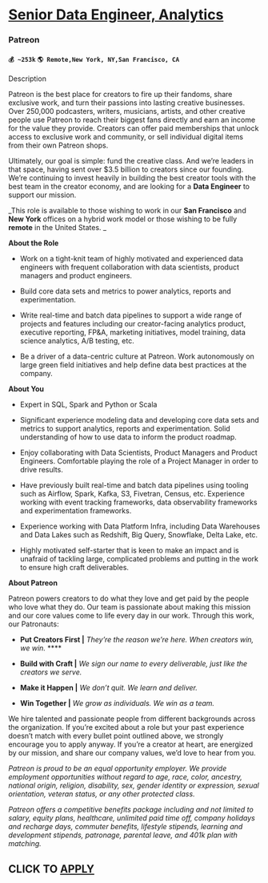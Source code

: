 # [Senior Data Engineer, Analytics](https://www.remotewlb.com/apply/senior-data-engineer-analytics)  
### Patreon  
#### `💰 ~253k` `🌎 Remote,New York, NY,San Francisco, CA`  

Description

Patreon is the best place for creators to fire up their fandoms, share exclusive work, and turn their passions into lasting creative businesses. Over 250,000 podcasters, writers, musicians, artists, and other creative people use Patreon to reach their biggest fans directly and earn an income for the value they provide. Creators can offer paid memberships that unlock access to exclusive work and community, or sell individual digital items from their own Patreon shops.

Ultimately, our goal is simple: fund the creative class. And we’re leaders in that space, having sent over $3.5 billion to creators since our founding. We’re continuing to invest heavily in building the best creator tools with the best team in the creator economy, and are looking for a **Data Engineer** to support our mission.

 _This role is available to those wishing to work in our **San Francisco** and **New York** offices on a hybrid work model or those wishing to be fully **remote** in the United States. _

**About the Role**

  * Work on a tight-knit team of highly motivated and experienced data engineers with frequent collaboration with data scientists, product managers and product engineers.

  * Build core data sets and metrics to power analytics, reports and experimentation.

  * Write real-time and batch data pipelines to support a wide range of projects and features including our creator-facing analytics product, executive reporting, FP&A, marketing initiatives, model training, data science analytics, A/B testing, etc.

  * Be a driver of a data-centric culture at Patreon. Work autonomously on large green field initiatives and help define data best practices at the company.

 **About You**

  * Expert in SQL, Spark and Python or Scala

  * Significant experience modeling data and developing core data sets and metrics to support analytics, reports and experimentation. Solid understanding of how to use data to inform the product roadmap.

  * Enjoy collaborating with Data Scientists, Product Managers and Product Engineers. Comfortable playing the role of a Project Manager in order to drive results.

  * Have previously built real-time and batch data pipelines using tooling such as Airflow, Spark, Kafka, S3, Fivetran, Census, etc. Experience working with event tracking frameworks, data observability frameworks and experimentation frameworks.

  * Experience working with Data Platform Infra, including Data Warehouses and Data Lakes such as Redshift, Big Query, Snowflake, Delta Lake, etc.

  * Highly motivated self-starter that is keen to make an impact and is unafraid of tackling large, complicated problems and putting in the work to ensure high craft deliverables.

 **About Patreon**

Patreon powers creators to do what they love and get paid by the people who love what they do. Our team is passionate about making this mission and our core values come to life every day in our work. Through this work, our Patronauts:

  *  **Put Creators First |** _They’re the reason we’re here. When creators win, we win._ ****

  * **Build with Craft |** _We sign our name to every deliverable, just like the creators we serve._

  *  **Make it Happen |** _We don’t quit. We learn and deliver._

  * **Win Together |** _We grow as individuals. We win as a team._

We hire talented and passionate people from different backgrounds across the organization. If you’re excited about a role but your past experience doesn’t match with every bullet point outlined above, we strongly encourage you to apply anyway. If you’re a creator at heart, are energized by our mission, and share our company values, we’d love to hear from you.

 _Patreon is proud to be an equal opportunity employer. We provide employment opportunities without regard to age, race, color, ancestry, national origin, religion, disability, sex, gender identity or expression, sexual orientation, veteran status, or any other protected class._

 _Patreon offers a competitive benefits package including and not limited to salary, equity plans, healthcare, unlimited paid time off, company holidays and recharge days, commuter benefits, lifestyle stipends, learning and development stipends, patronage, parental leave, and 401k plan with matching._

  
## CLICK TO [APPLY](https://www.remotewlb.com/apply/senior-data-engineer-analytics)

